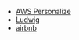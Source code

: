 * [AWS Personalize](https://github.com/AdyKalra/KnowledgeRepository/blob/master/Machine%20Learning/AWS%20Personalize.md)
* [Ludwig](https://uber.github.io/ludwig/)
* [airbnb](https://github.com/AdyKalra/KnowledgeRepository/blob/master/Machine%20Learning/airbnb.md)
